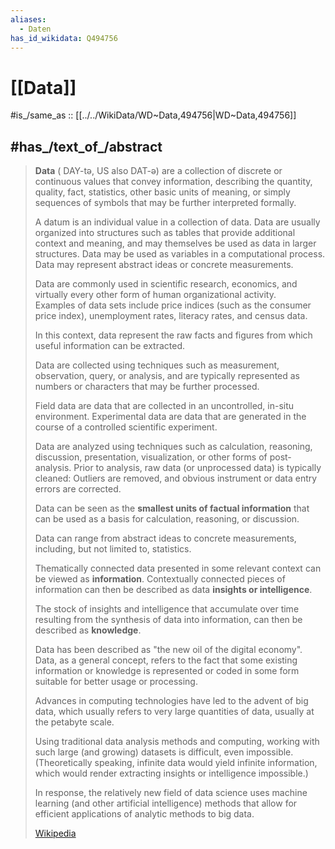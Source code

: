 ```yaml
---
aliases:
  - Daten
has_id_wikidata: Q494756
---
```


# [[Data]] 

#is_/same_as :: [[../../WikiData/WD~Data,494756|WD~Data,494756]] 

## #has_/text_of_/abstract 

> **Data** ( DAY-tə, US also  DAT-ə) are a collection of discrete or continuous values that convey information, 
> describing the quantity, quality, fact, statistics, other basic units of meaning, 
> or simply sequences of symbols that may be further interpreted formally.  
> 
> A datum is an individual value in a collection of data. 
> Data are usually organized into structures such as tables that provide additional context and meaning, 
> and may themselves be used as data in larger structures. 
> Data may be used as variables in a computational process. 
> Data may represent abstract ideas or concrete measurements.
>
> Data are commonly used in scientific research, economics, 
> and virtually every other form of human organizational activity.  
> Examples of data sets include price indices (such as the consumer price index), 
> unemployment rates, literacy rates, and census data. 
> 
> In this context, data represent the raw facts and figures from which useful information can be extracted.
>
> Data are collected using techniques such as measurement, observation, query, or analysis, 
> and are typically represented as numbers or characters that may be further processed. 
> 
> Field data are data that are collected in an uncontrolled, in-situ environment. 
> Experimental data are data that are generated in the course of a controlled scientific experiment.  
> 
> Data are analyzed using techniques such as calculation, 
> reasoning, discussion, presentation, visualization, or other forms of post-analysis. 
> Prior to analysis, raw data (or unprocessed data) is typically cleaned: 
> Outliers are removed, and obvious instrument or data entry errors are corrected.
>
> Data can be seen as the **smallest units of factual information** 
> that can be used as a basis for calculation, reasoning, or discussion. 
> 
> Data can range from abstract ideas to concrete measurements, including, but not limited to, statistics. 
> 
> Thematically connected data presented in some relevant context can be viewed as **information**. 
> Contextually connected pieces of information can then be described as data **insights or intelligence**. 
> 
> The stock of insights and intelligence that accumulate over time 
> resulting from the synthesis of data into information, can then be described as **knowledge**. 
> 
> Data has been described as "the new oil of the digital economy". 
> Data, as a general concept, refers to the fact that some existing information or knowledge 
> is represented or coded in some form suitable for better usage or processing.
>
> Advances in computing technologies have led to the advent of big data, 
> which usually refers to very large quantities of data, usually at the petabyte scale. 
> 
> Using traditional data analysis methods and computing, 
> working with such large (and growing) datasets is difficult, even impossible. 
> (Theoretically speaking, infinite data would yield infinite information, 
> which would render extracting insights or intelligence impossible.) 
> 
> In response, the relatively new field of data science uses machine learning (and other artificial intelligence) 
> methods that allow for efficient applications of analytic methods to big data.
>
> [Wikipedia](https://en.wikipedia.org/wiki/Data) 



